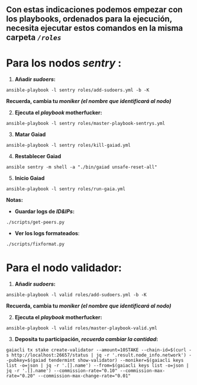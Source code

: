 ##  Con estas indicaciones podemos empezar con los playbooks, ordenados para la ejecución, necesita ejecutar estos comandos en la misma carpeta _`/roles`_ 

# Para los nodos _sentry_ :

1. **Añadir _sudoers_:**
 
`ansible-playbook -l sentry roles/add-sudoers.yml -b -K `

**Recuerda, cambia tu _moniker (el nombre que identificará al nodo)_**

2. **Ejecuta el _playbook_ motherfucker:**
 
`ansible-playbook -l sentry roles/master-playbook-sentrys.yml`

3. **Matar Gaiad**

`ansible-playbook -l sentry roles/kill-gaiad.yml`

4. **Restablecer Gaiad**

`ansible sentry -m shell -a "./bin/gaiad unsafe-reset-all"`

5. **Inicio Gaiad**

`ansible-playbook -l sentry roles/run-gaia.yml`

**Notas:**

* **Guardar logs de _ID&IPs_:**

`./scripts/get-peers.py`

* **Ver los logs formateados**:

`./scripts/fixformat.py`


# Para el nodo validador:
1. **Añadir _sudoers_:**

`ansible-playbook -l valid roles/add-sudoers.yml -b -K`

**Recuerda, cambia tu _moniker (el nombre que identificará al nodo)_**

2. **Ejecuta el _playbook_ motherfucker:**
 
`ansible-playbook -l valid roles/master-playbook-valid.yml`

3. **Deposita tu participación, _recuerda cambiar la cantidad_:**
 
```
gaiacli tx stake create-validator --amount=10STAKE --chain-id=$(curl -s http://localhost:26657/status | jq -r '.result.node_info.network') --pubkey=$(gaiad tendermint show-validator) --moniker=$(gaiacli keys list -o=json | jq -r '.[].name') --from=$(gaiacli keys list -o=json | jq -r '.[].name') --commission-rate="0.10" --commission-max-rate="0.20" --commission-max-change-rate="0.01"
```
